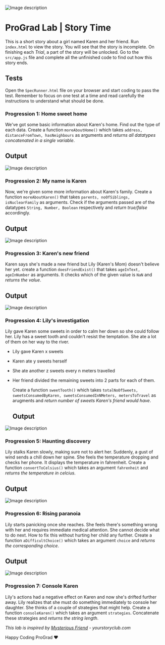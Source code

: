 ![Image description](https://i1.faceprep.in/ProGrad/face-logo-resized.png)

# ProGrad Lab | Story Time

This is a short story about a girl named Karen and her friend. Run `index.html` to view the story. You will see that the story is incomplete. On finishing each _Trial_, a part of the story will be unlocked. Go to the `src/app.js` file and complete all the unfinished code to find out how this story ends.

## Tests

Open the `SpecRunner.html` file on your browser and start coding to pass the test. Remember to focus on one test at a time and read carefully the instructions to understand what should be done.

### Progression 1: Home sweet home

We've got some basic information about Karen's home. Find out the type of each data. Create a function `moreAboutHome()` which takes `address, distanceFromTown, hasNeighbours` as arguments and _returns all datatypes concatenated in a single variable_.
## Output
![Image description](https://i1.faceprep.in/ProGrad/lab-story-p-2.PNG)

### Progression 2: My name is Karen

Now, we're given some more information about Karen's family. Create a function `moreAboutKaren()` that takes `parents, noOfSiblings, isNuclearFamily` as arguments. Check if the arguments passed are of the datatypes `String, Number, Boolean` respectively and _return true/false_ accordingly.
## Output
![Image description](https://i1.faceprep.in/ProGrad/lab-story-p-3.PNG)

### Progression 3: Karen's new friend

Karen says she's made a new friend but Lily (Karen's Mom) doesn't believe her yet. create a function `doesFriendExist()` that takes `ageInText, ageInNumber` as arguments. It checks which of the given value is `NaN` and _returns the value_.
## Output
![Image description](https://i1.faceprep.in/ProGrad/lab-story-p-4.PNG)

### Progression 4: Lily's investigation

Lily gave Karen some sweets in order to calm her down so she could follow her. Lily has a sweet tooth and couldn't resist the temptation. She ate a lot of them on her way to the river.

- Lily gave Karen x sweets
- Karen ate y sweets herself
- She ate another z sweets every n meters travelled
- Her friend divided the remaining sweets into 2 parts for each of them.

  Create a function `sweetTooth()` which takes `totalNoOfSweets, sweetsConsumedByKaren, sweetsConsumedInNMeters, metersToTravel` as arugments and _return number of sweets Karen's friend would have_.
  ## Output
![Image description](https://i1.faceprep.in/ProGrad/lab-story-p-5.PNG)

### Progression 5: Haunting discovery

Lily stalks Karen slowly, making sure not to alert her. Suddenly, a gust of wind sends a chill down her spine. She feels the temperature dropping and checks her phone. It displays the temperature in fahrenheit. Create a function `convertToCelsius()` which takes an argument `fahrenheit` and _returns the temperature in celcius_.
  ## Output
![Image description](https://i1.faceprep.in/ProGrad/lab-story-p-6.PNG)

### Progression 6: Rising paranoia

Lily starts panicking once she reaches. She feels there's something wrong with her and requires immediate medical attention. She cannot decide what to do next. How to fix this without hurting her child any further. Create a function `aDifficultChoice()` which takes an argument `choice` and _returns the corresponding choice_.
  ## Output
![Image description](https://i1.faceprep.in/ProGrad/lab-story-p-7.PNG)

### Progression 7: Console Karen

Lily's actions had a negative effect on Karen and now she's drifted further away. Lily realizes that she must do something immediately to console her daughter. She thinks of a couple of strategies that might help. Create a function `consoleKaren()` which takes an argument `strategies`. Concatenate these strategies and _returns the string length_.

_This lab is inspired by [Mysterious Friend](https://yourstoryclub.com/short-stories-unusual-experience/thriller-short-story-mysterious-friend/) - yourstoryclub.com_

Happy Coding ProGrad ❤️
